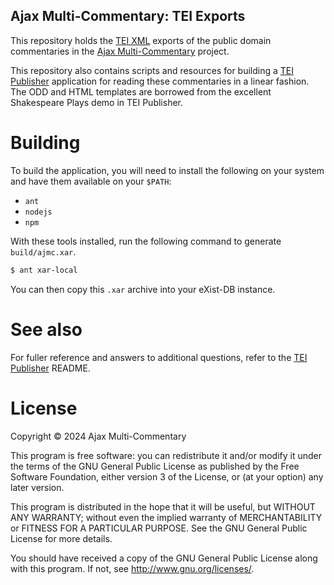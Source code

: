 Ajax Multi-Commentary: TEI Exports
------

This repository holds the [TEI XML](https://tei-c.org/) exports of the public domain commentaries in the [Ajax Multi-Commentary](https://github.com/AjaxMultiCommentary/ajmc) project.

This repository also contains scripts and resources for building a [TEI Publisher](https://teipublisher.com/) application for reading these commentaries in a linear fashion. The ODD and HTML templates are borrowed from the excellent Shakespeare Plays demo in TEI Publisher.

# Building

To build the application, you will need to install the following on your system and have them available on your `$PATH`:

- `ant`
- `nodejs`
- `npm`

With these tools installed, run the following command to generate `build/ajmc.xar`.

```sh
$ ant xar-local
```

You can then copy this `.xar` archive into your eXist-DB instance.

# See also

For fuller reference and answers to additional questions, refer to the [TEI Publisher](https://github.com/eeditiones/tei-publisher-app) README.

# License

Copyright © 2024 Ajax Multi-Commentary

This program is free software: you can redistribute it and/or modify it under the terms of the GNU General Public License as published by the Free Software Foundation, either version 3 of the License, or (at your option) any later version.

This program is distributed in the hope that it will be useful, but WITHOUT ANY WARRANTY; without even the implied warranty of MERCHANTABILITY or FITNESS FOR A PARTICULAR PURPOSE.  See the GNU General Public License for more details.

You should have received a copy of the GNU General Public License along with this program.  If not, see <http://www.gnu.org/licenses/>.
